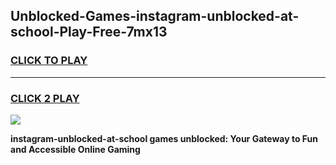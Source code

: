 
## Unblocked-Games-instagram-unblocked-at-school-Play-Free-7mx13
<h3>
<a href="https://premium76.site?title=instagram-unblocked-at-school&ref=23A">CLICK TO PLAY</a></h3>
<hr>

<h3>
<a href="https://premium76.site?title=instagram-unblocked-at-school&ref=23A">CLICK 2 PLAY</a>
  
</h3>

<a href="https://premium76.site?title=instagram-unblocked-at-school&ref=23A"><img src="https://clearcache.store/games.png"></a>


**instagram-unblocked-at-school games unblocked: Your Gateway to Fun and Accessible Online Gaming**
